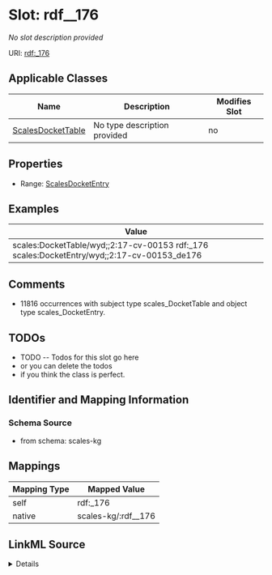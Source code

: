 

# Slot: rdf__176


_No slot description provided_





URI: [rdf:_176](http://www.w3.org/1999/02/22-rdf-syntax-ns#_176)



<!-- no inheritance hierarchy -->





## Applicable Classes

| Name | Description | Modifies Slot |
| --- | --- | --- |
| [ScalesDocketTable](../classes/ScalesDocketTable.md) | No type description provided |  no  |







## Properties

* Range: [ScalesDocketEntry](../classes/ScalesDocketEntry.md)






## Examples

| Value |
| --- |
| scales:DocketTable/wyd;;2:17-cv-00153 rdf:_176 scales:DocketEntry/wyd;;2:17-cv-00153_de176 |

## Comments

* 11816 occurrences with subject type scales_DocketTable and object type scales_DocketEntry.

## TODOs

* TODO -- Todos for this slot go here
* or you can delete the todos
* if you think the class is perfect.

## Identifier and Mapping Information







### Schema Source


* from schema: scales-kg




## Mappings

| Mapping Type | Mapped Value |
| ---  | ---  |
| self | rdf:_176 |
| native | scales-kg/:rdf__176 |




## LinkML Source

<details>
```yaml
name: rdf__176
description: No slot description provided
todos:
- TODO -- Todos for this slot go here
- or you can delete the todos
- if you think the class is perfect.
comments:
- 11816 occurrences with subject type scales_DocketTable and object type scales_DocketEntry.
examples:
- value: scales:DocketTable/wyd;;2:17-cv-00153 rdf:_176 scales:DocketEntry/wyd;;2:17-cv-00153_de176
from_schema: scales-kg
rank: 1000
slot_uri: rdf:_176
alias: rdf__176
domain_of:
- scales_DocketTable
range: scales_DocketEntry

```
</details>